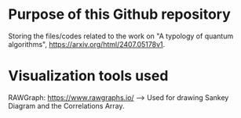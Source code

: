 # Purpose of this Github repository
Storing the files/codes related to the work on "A typology of quantum algorithms", https://arxiv.org/html/2407.05178v1.
# Visualization tools used
RAWGraph: https://www.rawgraphs.io/
--> Used for drawing Sankey Diagram and the Correlations Array.
